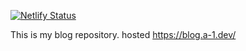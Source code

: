 [![Netlify Status](https://api.netlify.com/api/v1/badges/88d565c4-e9b4-4202-b087-dd0bafd4f0e5/deploy-status)](https://app.netlify.com/sites/angry-euclid-67959a/deploys)

This is my blog repository. hosted https://blog.a-1.dev/
